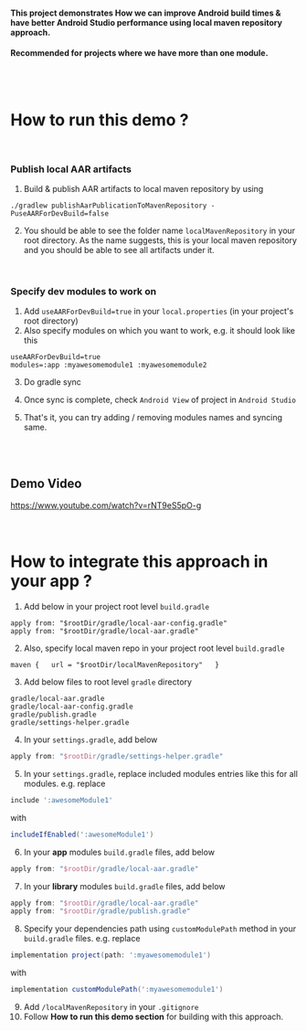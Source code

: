 #### This project demonstrates How we can improve Android build times & have better Android Studio performance using local maven repository approach.

#### Recommended for projects where we have more than one module.



<br><br>

# How to run this demo ?

<br>

### Publish local AAR artifacts

1. Build & publish AAR artifacts to local maven repository by using

  ```
  ./gradlew publishAarPublicationToMavenRepository -PuseAARForDevBuild=false
  ```

2. You should be able to see the folder name `localMavenRepository` in your root directory. As the name suggests, this is your local maven repository and you should be able to see all artifacts under it.

<br>

### Specify dev modules to work on

1. Add `useAARForDevBuild=true` in your `local.properties` (in your project's root directory)
2. Also specify modules on which you want to work, e.g. it should look like this

  ```
  useAARForDevBuild=true
  modules=:app :myawesomemodule1 :myawesomemodule2
  ```

3. Do gradle sync

4. Once sync is complete, check `Android View` of project in `Android Studio`

5. That's it, you can try adding / removing modules names and syncing same.

<br><br>
## Demo Video
https://www.youtube.com/watch?v=rNT9eS5pO-g
<br><br><br>

# How to integrate this approach in your app ?

1. Add below in your project root level `build.gradle`
```
apply from: "$rootDir/gradle/local-aar-config.gradle"
apply from: "$rootDir/gradle/local-aar.gradle"
```
2. Also, specify local maven repo in your project root level `build.gradle`

  ```
  maven {   url = "$rootDir/localMavenRepository"   }
  ```

3. Add below files to root level `gradle` directory

  ```
  gradle/local-aar.gradle
  gradle/local-aar-config.gradle
  gradle/publish.gradle
  gradle/settings-helper.gradle
  ```

4. In your `settings.gradle`, add below

  ```groovy
  apply from: "$rootDir/gradle/settings-helper.gradle"
  ```

5. In your `settings.gradle`, replace included modules entries like this for all modules. e.g. replace

  ```groovy
  include ':awesomeModule1'
  ```

  with

  ```groovy
  includeIfEnabled(':awesomeModule1')
  ```

6. In your **app** modules `build.gradle` files, add below

  ```groovy
  apply from: "$rootDir/gradle/local-aar.gradle"
  ```

7. In your **library** modules `build.gradle` files, add below

  ```groovy
  apply from: "$rootDir/gradle/local-aar.gradle"
  apply from: "$rootDir/gradle/publish.gradle"
  ```

8. Specify your dependencies path using `customModulePath` method in your `build.gradle` files. e.g. replace

  ```groovy
  implementation project(path: ':myawesomemodule1')
  ```

   with

  ```groovy
  implementation customModulePath(':myawesomemodule1')
  ```

9. Add `/localMavenRepository` in your `.gitignore`
10. Follow **How to run this demo section** for building with this approach.